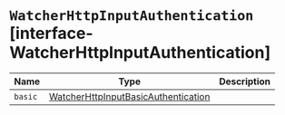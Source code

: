 # `WatcherHttpInputAuthentication` [interface-WatcherHttpInputAuthentication]

| Name | Type | Description |
| - | - | - |
| `basic` | [WatcherHttpInputBasicAuthentication](./WatcherHttpInputBasicAuthentication.md) | &nbsp; |
